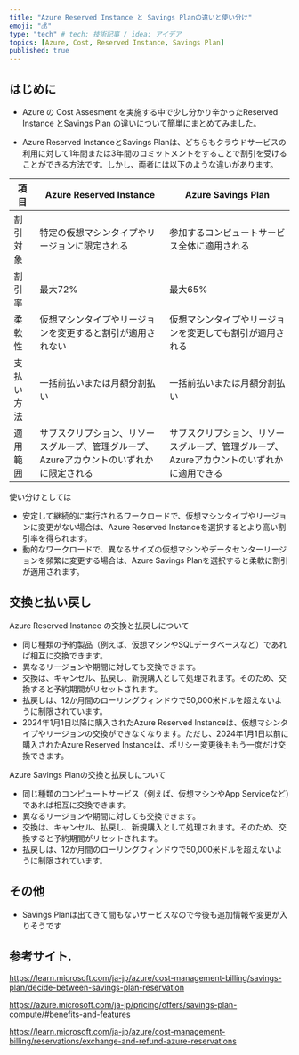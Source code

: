 ```yaml
---
title: "Azure Reserved Instance と Savings Planの違いと使い分け"
emoji: "💰"
type: "tech" # tech: 技術記事 / idea: アイデア
topics: [Azure, Cost, Reserved Instance, Savings Plan]
published: true
---
```

## はじめに
- Azure の Cost Assesment を実施する中で少し分かり辛かったReserved Instance とSavings Plan の違いについて簡単にまとめてみました。

- Azure Reserved InstanceとSavings Planは、どちらもクラウドサービスの利用に対して1年間または3年間のコミットメントをすることで割引を受けることができる方法です。しかし、両者には以下のような違いがあります。

| 項目 | Azure Reserved Instance | Azure Savings Plan |
| --- | --- | --- |
| 割引対象 | 特定の仮想マシンタイプやリージョンに限定される | 参加するコンピュートサービス全体に適用される |
| 割引率 | 最大72% | 最大65% |
| 柔軟性 | 仮想マシンタイプやリージョンを変更すると割引が適用されない | 仮想マシンタイプやリージョンを変更しても割引が適用される |
| 支払い方法 | 一括前払いまたは月額分割払い | 一括前払いまたは月額分割払い |
| 適用範囲 | サブスクリプション、リソースグループ、管理グループ、Azureアカウントのいずれかに限定される | サブスクリプション、リソースグループ、管理グループ、Azureアカウントのいずれかに適用できる |

使い分けとしては

- 安定して継続的に実行されるワークロードで、仮想マシンタイプやリージョンに変更がない場合は、Azure Reserved Instanceを選択するとより高い割引率を得られます。
- 動的なワークロードで、異なるサイズの仮想マシンやデータセンターリージョンを頻繁に変更する場合は、Azure Savings Planを選択すると柔軟に割引が適用されます。

## 交換と払い戻し

Azure Reserved Instance の交換と払戻しについて

- 同じ種類の予約製品（例えば、仮想マシンやSQLデータベースなど）であれば相互に交換できます。
- 異なるリージョンや期間に対しても交換できます。
- 交換は、キャンセル、払戻し、新規購入として処理されます。そのため、交換すると予約期間がリセットされます。
- 払戻しは、12か月間のローリングウィンドウで50,000米ドルを超えないように制限されています。
- 2024年1月1日以降に購入されたAzure Reserved Instanceは、仮想マシンタイプやリージョンの交換ができなくなります。ただし、2024年1月1日以前に購入されたAzure Reserved Instanceは、ポリシー変更後ももう一度だけ交換できます。

Azure Savings Planの交換と払戻しについて

- 同じ種類のコンピュートサービス（例えば、仮想マシンやApp Serviceなど）であれば相互に交換できます。
- 異なるリージョンや期間に対しても交換できます。
- 交換は、キャンセル、払戻し、新規購入として処理されます。そのため、交換すると予約期間がリセットされます。
- 払戻しは、12か月間のローリングウィンドウで50,000米ドルを超えないように制限されています。

## その他
- Savings Planは出てきて間もないサービスなので今後も追加情報や変更が入りそうです


## 参考サイト. 
https://learn.microsoft.com/ja-jp/azure/cost-management-billing/savings-plan/decide-between-savings-plan-reservation  


https://azure.microsoft.com/ja-jp/pricing/offers/savings-plan-compute/#benefits-and-features

https://learn.microsoft.com/ja-jp/azure/cost-management-billing/reservations/exchange-and-refund-azure-reservations

